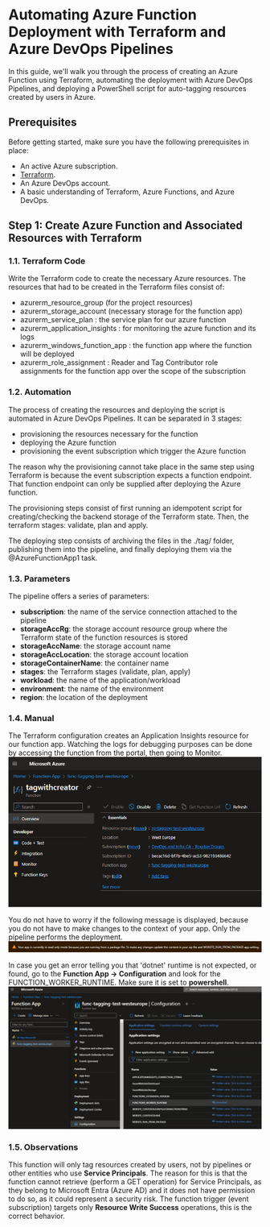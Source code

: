 # Automating Azure Function Deployment with Terraform and Azure DevOps Pipelines

In this guide, we'll walk you through the process of creating an Azure Function using Terraform, automating the deployment with Azure DevOps Pipelines, and deploying a PowerShell script for auto-tagging resources created by users in Azure.

## Prerequisites

Before getting started, make sure you have the following prerequisites in place:

- An active Azure subscription.
- [Terraform](https://www.terraform.io/).
- An Azure DevOps account.
- A basic understanding of Terraform, Azure Functions, and Azure DevOps.

## Step 1: Create Azure Function and Associated Resources with Terraform

### 1.1. Terraform Code

Write the Terraform code to create the necessary Azure resources.
The resources that had to be created in the Terraform files consist of:

- azurerm_resource_group (for the project resources)
- azurerm_storage_account (necessary storage for the function app)
- azurerm_service_plan : the service plan for our azure function
- azurerm_application_insights : for monitoring the azure function and its logs
- azurerm_windows_function_app : the function app where the function will be deployed
- azurerm_role_assignment : Reader and Tag Contributor role assignments for the function app over the scope of the subscription

### 1.2. Automation

The process of creating the resources and deploying the script is automated in Azure DevOps Pipelines.
It can be separated in 3 stages:

- provisioning the resources necessary for the function
- deploying the Azure function
- provisioning the event subscription which trigger the Azure function

The reason why the provisioning cannot take place in the same step using Terraform is because the event subscription expects a function endpoint.
That function endpoint can only be supplied after deploying the Azure function.

The provisioning steps consist of first running an idempotent script for creating/checking the backend storage of the Terraform state.
Then, the terraform stages: validate, plan and apply.

The deploying step consists of archiving the files in the ./tag/ folder, publishing them into the pipeline, and finally deploying them via the @AzureFunctionApp1 task.

### 1.3. Parameters

The pipeline offers a series of parameters:

- **subscription**: the name of the service connection attached to the pipeline
- **storageAccRg**: the storage account resource group where the Terraform state of the function resources is stored
- **storageAccName**: the storage account name
- **storageAccLocation**: the storage account location
- **storageContainerName**: the container name
- **stages**: the Terraform stages (validate, plan, apply)
- **workload**: the name of the application/workload
- **environment**: the name of the environment
- **region**: the location of the deployment

### 1.4. Manual

The Terraform configuration creates an Application Insights resource for our function app.
Watching the logs for debugging purposes can be done by accessing the function from the portal, then going to Monitor.
![Monitor](documentation-resources/monitor.png)

You do not have to worry if the following message is displayed, because you do not have to make changes to the context of your app. Only the pipeline performs the deployment.
![Warning](documentation-resources/warning.png)

In case you get an error telling you that 'dotnet' runtime is not expected, or found, go to the **Function App -> Configuration** and look for the FUNCTION_WORKER_RUNTIME.
Make sure it is set to **powershell**.
![Runtime](documentation-resources/runtime.png)

### 1.5. Observations

This function will only tag resources created by users, not by pipelines or other entities who use **Service Principals**.
The reason for this is that the function cannot retrieve (perform a GET operation) for Service Principals, as they belong to Microsoft Entra (Azure AD) and it does not have permission to do so, as it could represent a security risk.
The function trigger (event subscription) targets only **Resource Write Success** operations, this is the correct behavior.
